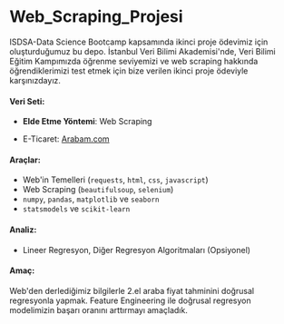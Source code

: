 # Web_Scraping_Projesi
ISDSA-Data Science Bootcamp kapsamında ikinci proje ödevimiz için oluşturduğumuz bu depo. İstanbul Veri Bilimi Akademisi'nde, Veri Bilimi Eğitim Kampımızda öğrenme seviyemizi ve web scraping hakkında öğrendiklerimizi test etmek için bize verilen ikinci proje ödeviyle karşınızdayız.
#### Veri Seti:
 * **Elde Etme Yöntemi**: Web Scraping
 - E-Ticaret: [Arabam.com]([https://www.amazon.com](https://www.arabam.com/)https://www.arabam.com/)
#### Araçlar:
 * Web'in Temelleri (`requests`, `html`, `css`, `javascript`)
 * Web Scraping (`beautifulsoup`, `selenium`)
 * `numpy`, `pandas`, `matplotlib` ve `seaborn`
 * `statsmodels` ve `scikit-learn`
   
#### Analiz:
 * Lineer Regresyon, Diğer Regresyon Algoritmaları (Opsiyonel)

#### Amaç:
Web'den derlediğimiz bilgilerle 2.el araba fiyat tahminini doğrusal regresyonla yapmak.
Feature Engineering ile doğrusal regresyon modelimizin başarı oranını arttırmayı amaçladık.
